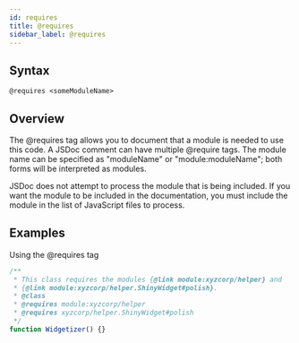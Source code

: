 ```yaml
---
id: requires
title: @requires
sidebar_label: @requires
---
```


## Syntax

`@requires <someModuleName>`

## Overview

The @requires tag allows you to document that a module is needed to use this code. A JSDoc comment can have multiple @require tags. The module name can be specified as "moduleName" or "module:moduleName"; both forms will be interpreted as modules.

JSDoc does not attempt to process the module that is being included. If you want the module to be included in the documentation, you must include the module in the list of JavaScript files to process.

## Examples

Using the @requires tag

```js
/**
 * This class requires the modules {@link module:xyzcorp/helper} and
 * {@link module:xyzcorp/helper.ShinyWidget#polish}.
 * @class
 * @requires module:xyzcorp/helper
 * @requires xyzcorp/helper.ShinyWidget#polish
 */
function Widgetizer() {}
```
